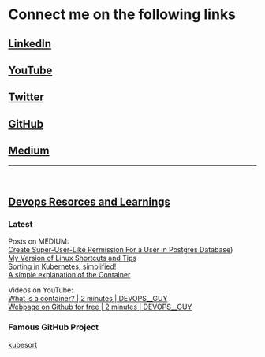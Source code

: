 # Connect me on the following links
## [LinkedIn](https://www.linkedin.com/in/aathith-rajendran/)
## [YouTube](https://www.youtube.com/channel/UCpLjvmEVR8chkRlvL5JLEhQ?sub_confirmation=1)
## [Twitter](https://twitter.com/devops__guy)
## [GitHub](https://github.com/aathith)
## [Medium](https://medium.com/@aathith2)

---
<br>

## [Devops Resorces and Learnings](https://aathith.github.io/devops_guy/)

### Latest
Posts on MEDIUM:<br>
[Create Super-User-Like Permission For a User in Postgres Database](https://medium.com/@aathith2/create-super-user-like-permission-on-one-database-in-postgresql-9ffcdb481ac2))<br>
[My Version of Linux Shortcuts and Tips](https://medium.com/@aathith2/my-version-of-linux-shortcuts-and-tips-bcd5e8d720ff)<br>
[Sorting in Kubernetes, simplified!](https://medium.com/@aathith2/sorting-in-kubernetes-simplified-19e39d74bf12?source=friends_link&sk=3852cf5f3458d3630578672839178de9)<br>
[A simple explanation of the Container](https://medium.com/@aathith2/a-simple-explanation-of-the-container-d3544b485c10?source=friends_link&sk=cfbb1175151dcf464e2206b0d94477c2)<br>

Videos on YouTube:<br>
[What is a container? | 2 minutes | DEVOPS__GUY](https://www.youtube.com/watch?v=MmmW2s9uWhc)<br> 
[Webpage on Github for free | 2 minutes | DEVOPS__GUY](https://youtu.be/7ignYIAocNQ)<br>

### Famous GitHub Project
[kubesort](https://github.com/AATHITH/kubesort)

